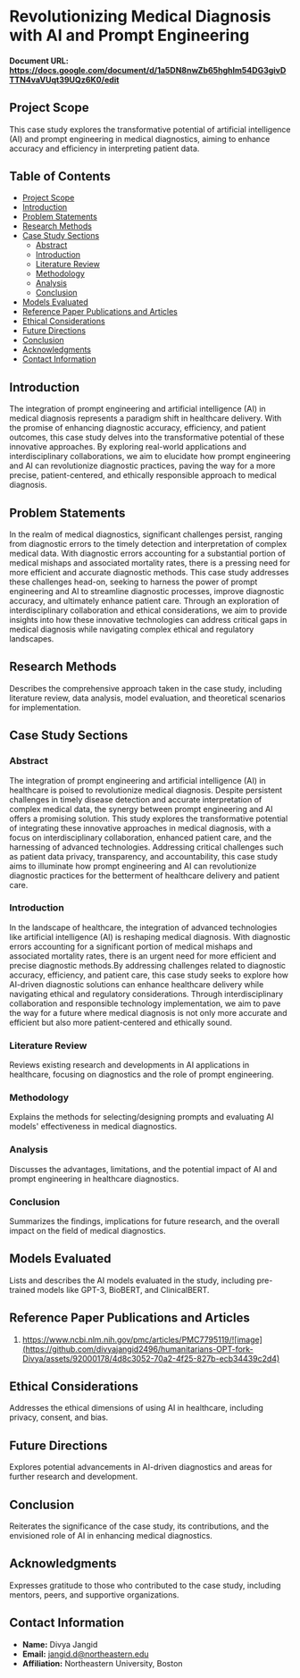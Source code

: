 # Revolutionizing Medical Diagnosis with AI and Prompt Engineering

#### Document URL: https://docs.google.com/document/d/1a5DN8nwZb65hghlm54DG3givDTTN4vaVUqt39UQz6K0/edit


## Project Scope
This case study explores the transformative potential of artificial intelligence (AI) and prompt engineering in medical diagnostics, aiming to enhance accuracy and efficiency in interpreting patient data.

## Table of Contents
- [Project Scope](#project-scope)
- [Introduction](#introduction)
- [Problem Statements](#problem-statements)
- [Research Methods](#research-methods)
- [Case Study Sections](#case-study-sections)
  - [Abstract](#abstract)
  - [Introduction](#introduction-1)
  - [Literature Review](#literature-review)
  - [Methodology](#methodology)
  - [Analysis](#analysis)
  - [Conclusion](#conclusion)
- [Models Evaluated](#models-evaluated)
- [Reference Paper Publications and Articles](#reference-paper-publications-and-articles)
- [Ethical Considerations](#ethical-considerations)
- [Future Directions](#future-directions)
- [Conclusion](#conclusion-1)
- [Acknowledgments](#acknowledgments)
- [Contact Information](#contact-information)

## Introduction
The integration of prompt engineering and artificial intelligence (AI) in medical diagnosis represents a paradigm shift in healthcare delivery. With the promise of enhancing diagnostic accuracy, efficiency, and patient outcomes, this case study delves into the transformative potential of these innovative approaches. By exploring real-world applications and interdisciplinary collaborations, we aim to elucidate how prompt engineering and AI can revolutionize diagnostic practices, paving the way for a more precise, patient-centered, and ethically responsible approach to medical diagnosis.

## Problem Statements
In the realm of medical diagnostics, significant challenges persist, ranging from diagnostic errors to the timely detection and interpretation of complex medical data. With diagnostic errors accounting for a substantial portion of medical mishaps and associated mortality rates, there is a pressing need for more efficient and accurate diagnostic methods. This case study addresses these challenges head-on, seeking to harness the power of prompt engineering and AI to streamline diagnostic processes, improve diagnostic accuracy, and ultimately enhance patient care. Through an exploration of interdisciplinary collaboration and ethical considerations, we aim to provide insights into how these innovative technologies can address critical gaps in medical diagnosis while navigating complex ethical and regulatory landscapes.

## Research Methods
Describes the comprehensive approach taken in the case study, including literature review, data analysis, model evaluation, and theoretical scenarios for implementation.

## Case Study Sections

### Abstract
The integration of prompt engineering and artificial intelligence (AI) in healthcare is poised to revolutionize medical diagnosis. Despite persistent challenges in timely disease detection and accurate interpretation of complex medical data, the synergy between prompt engineering and AI offers a promising solution. This study explores the transformative potential of integrating these innovative approaches in medical diagnosis, with a focus on interdisciplinary collaboration, enhanced patient care, and the harnessing of advanced technologies. Addressing critical challenges such as patient data privacy, transparency, and accountability, this case study aims to illuminate how prompt engineering and AI can revolutionize diagnostic practices for the betterment of healthcare delivery and patient care.

### Introduction
In the landscape of healthcare, the integration of advanced technologies like artificial intelligence (AI) is reshaping medical diagnosis. With diagnostic errors accounting for a significant portion of medical mishaps and associated mortality rates, there is an urgent need for more efficient and precise diagnostic methods.By addressing challenges related to diagnostic accuracy, efficiency, and patient care, this case study seeks to explore how AI-driven diagnostic solutions can enhance healthcare delivery while navigating ethical and regulatory considerations. Through interdisciplinary collaboration and responsible technology implementation, we aim to pave the way for a future where medical diagnosis is not only more accurate and efficient but also more patient-centered and ethically sound.

### Literature Review
Reviews existing research and developments in AI applications in healthcare, focusing on diagnostics and the role of prompt engineering.

### Methodology
Explains the methods for selecting/designing prompts and evaluating AI models' effectiveness in medical diagnostics.

### Analysis
Discusses the advantages, limitations, and the potential impact of AI and prompt engineering in healthcare diagnostics.

### Conclusion
Summarizes the findings, implications for future research, and the overall impact on the field of medical diagnostics.

## Models Evaluated
Lists and describes the AI models evaluated in the study, including pre-trained models like GPT-3, BioBERT, and ClinicalBERT.

## Reference Paper Publications and Articles
1.	https://www.ncbi.nlm.nih.gov/pmc/articles/PMC7795119/![image](https://github.com/divyajangid2496/humanitarians-OPT-fork-Divya/assets/92000178/4d8c3052-70a2-4f25-827b-ecb34439c2d4)

## Ethical Considerations
Addresses the ethical dimensions of using AI in healthcare, including privacy, consent, and bias.

## Future Directions
Explores potential advancements in AI-driven diagnostics and areas for further research and development.

## Conclusion
Reiterates the significance of the case study, its contributions, and the envisioned role of AI in enhancing medical diagnostics.

## Acknowledgments
Expresses gratitude to those who contributed to the case study, including mentors, peers, and supportive organizations.

## Contact Information
- **Name:** Divya Jangid
- **Email:** jangid.d@northeastern.edu
- **Affiliation:** Northeastern University, Boston
